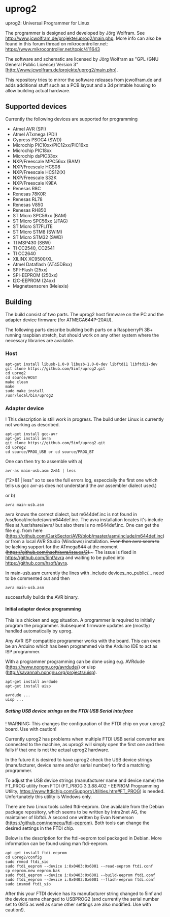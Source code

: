 # uprog2
uprog2: Universal Programmer for Linux

The programmer is designed and developed by Jörg Wolfram. See http://www.jcwolfram.de/projekte/uprog2/main.php.
More info can also be found in this forum thread on mikrocontroller.net: https://www.mikrocontroller.net/topic/411643

The software and schematic are licensed by Jörg Wolfram as "GPL (GNU General Public Licence) Version 3" [http://www.jcwolfram.de/projekte/uprog2/main.php].

This repository tries to mirror the software releases from jcwolfram.de and adds additional stuff such as a PCB layout and a 3d printable housing to allow building actual hardware.

## Supported devices

Currently the following devices are supported for programming

* Atmel AVR (SPI)
* Atmel ATxmega (PDI)
* Cypress PSOC4 (SWD)
* Microchip PIC10xx/PIC12xx/PIC16xx
* Microchip PIC18xx
* Microchip dsPIC33xx
* NXP/Freescale MPC56xx (BAM)
* NXP/Freescale HCS08
* NXP/Freescale HCS12(X)
* NXP/Freescale S32K
* NXP/Freescale K9EA
* Renesas R8C
* Renesas 78K0R
* Renesas RL78
* Renesas V850
* Renesas RH850
* ST Micro SPC56xx (BAM)
* ST Micro SPC56xx (JTAG)
* ST Micro ST7FLITE
* ST Micro STM8 (SWIM)
* ST Micro STM32 (SWD)
* TI MSP430 (SBW)
* TI CC2540, CC2541
* TI CC2640
* XILINX XC9500/XL
* Atmel Dataflash (AT45DBxx)
* SPI-Flash (25xx)
* SPI-EEPROM (250xx)
* I2C-EEPROM (24xx)
* Magnetsensoren (Melexis)

## Building

The build consist of two parts. The uprog2 host firmware on the PC and the adapter device firmware (for ATMEGA644P-20AU).

The following parts describe building both parts on a RaspberryPi 3B+ running raspbian stretch, but should work on any other system where the necessary libraries are available.

### Host

    apt-get install libusb-1.0-0 libusb-1.0-0-dev libftdi1 libftdi1-dev
    git clone https://github.com/5inf/uprog2.git
    cd uprog2
    cd source/HOST
    make clean
    make 
    sudo make install
    /usr/local/bin/uprog2

### Adapter device

! This description is still work in progress. The build under Linux is currently not working as described.

    apt-get install gcc-avr
    apt-get install avra
    git clone https://github.com/5inf/uprog2.git
    cd uprog2
    cd source/PROG_USB or cd source/PROG_BT

One can then try to assemble with a)
    
    avr-as main-usb.asm 2>&1 | less 
    
("2>&1 | less" so to see the full errors log, especcially the first one which tells us gcc avr-as does not understand the avr assembler dialect used.)
 
or b)

    avra main-usb.asm 
    
avra knows the correct dialect, but m644def.inc is not found in /usr/local/include/avr/m644def.inc.
The avra installation locates it's include files at /usr/share/avra/ but also there is no m644def.inc.
One can get the file e.g. from here (https://github.com/DarkSector/AVR/blob/master/asm/include/m644def.inc) or from a local AVR Studio (Windows) installation.
~~Even then avra seem to be lacking support for the ATmega644 at the moment (https://github.com/hsoft/avra/issues/2).~~~
The issue is fixed in https://github.com/5inf/avra and waiting to be pulled into https://github.com/hsoft/avra.

In main-usb.asm currently the lines with .include devices_no_public/... need to be commented out and then 

    avra main-usb.asm 
    
successfully builds the AVR binary.
    
#### Initial adapter device programming

This is a chicken and egg situation. A programmer is required to initially program the programmer. Subsequent firmware updates are (mostly) handled automatically by uprog.

Any AVR ISP compatible programmer works with the board. This can even be an Arduino which has been programmed via the Arduino IDE to act as ISP programmer.

With a programmer programming can be done using e.g. AVRdude (https://www.nongnu.org/avrdude/) or uisp (http://savannah.nongnu.org/projects/uisp).

    apt-get install avrdude
    apt-get install uisp
    
    avrdude ...
    uisp ...
    
##### Setting USB device strings on the FTDI USB Serial interface

! WARNING: This changes the configuration of the FTDI chip on your uprog2 board. Use with caution!

Currently uprog2 has problems when multiple FTDI USB serial converter are connected to the machine, as uprog2 will simply open the first one and then fails if that one is not the actual uprog2 hardware.

In the future it is desired to have uprog2 check the USB device strings (manufacturer, device name and/or serial number) to find a matching programmer.

To adjust the USB device strings (manufacturer name and device name) the FT_PROG utility from FTDI (FT_PROG 3.3.88.402 - EEPROM Programming Utility, https://www.ftdichip.com/Support/Utilities.htm#FT_PROG) is needed. Unfortunately this utility is Windows only.

There are two Linux tools called ftdi-eeprom. One available from the Debian package repository, which seems to be written by Intra2net AG, the maintainer of libftdi. A second one written by Evan Nemerson (https://github.com/nemequ/ftdi-eeprom). Both tools can change the desired settings in the FTDI chip. 

Below is the description for the ftdi-eeprom tool packaged in Debian. More information can be found using man ftdi-eeprom.

    apt-get install ftdi-eeprom
    cd uprog2/config
    sudo rmmod ftdi_sio
    sudo ftdi_eeprom --device i:0x0403:0x6001 --read-eeprom ftdi.conf
    cp eeprom.new eeprom.bak
    sudo ftdi_eeprom --device i:0x0403:0x6001 --build-eeprom ftdi.conf
    sudo ftdi_eeprom --device i:0x0403:0x6001 --flash-eeprom ftdi.conf
    sudo insmod ftdi_sio
   
After this your FTDI device has its manufacturer string changed to 5inf and the device name changed to USBPROG2 (and currently the serial number set to 0815 as well as some other settings are also modified. Use with caution!).


